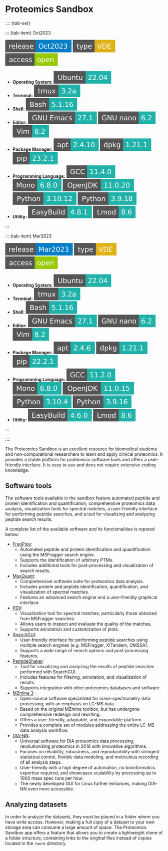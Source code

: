 # Proteomics Sandbox

:::: {tab-set}

::: {tab-item} Oct2023

[![release](badges/release-Oct2023-blue.svg)](https://cloud.sdu.dk/app/jobs/create?app=proteomics&version=Oct2023)
![type](badges/type-VDE-yellow.svg)
![access](badges/access-open-green.svg)
* **Operating System:** ![](./badges/Ubuntu-22.04-lightseagreen.svg)
* **Terminal:** ![](./badges/tmux-3.2a-lightseagreen.svg)
* **Shell:** ![](./badges/bash-5.1.16-lightseagreen.svg)
* **Editor:** ![](./badges/emacs-27.1-lightseagreen.svg) ![](./badges/nano-6.2-lightseagreen.svg) ![](./badges/vim-8.2-lightseagreen.svg)
* **Package Manager:** ![](./badges/apt-2.4.10-lightseagreen.svg) ![](./badges/dpkg-1.21.1-lightseagreen.svg) ![](./badges/pip-23.2.1-lightseagreen.svg)
* **Programming Language:** ![](./badges/GCC-11.4.0-lightseagreen.svg) ![](./badges/Mono-6.8.0-lightseagreen.svg) ![](./badges/OpenJDK-11.0.20-lightseagreen.svg) ![](./badges/Python-3.10.12-lightseagreen.svg) ![](./badges/Python-3.9.18-lightseagreen.svg)
* **Utility:** ![](./badges/EasyBuild-4.8.1-lightseagreen.svg) ![](./badges/Lmod-8.6-lightseagreen.svg)

:::

::: {tab-item} Mar2023

[![release](badges/release-Mar2023-blue.svg)](https://cloud.sdu.dk/app/jobs/create?app=proteomics&version=Mar2023)
![type](badges/type-VDE-yellow.svg)
![access](badges/access-open-green.svg)
* **Operating System:** ![](./badges/Ubuntu-22.04-lightseagreen.svg)
* **Terminal:** ![](./badges/tmux-3.2a-lightseagreen.svg)
* **Shell:** ![](./badges/bash-5.1.16-lightseagreen.svg)
* **Editor:** ![](./badges/emacs-27.1-lightseagreen.svg) ![](./badges/nano-6.2-lightseagreen.svg) ![](./badges/vim-8.2-lightseagreen.svg)
* **Package Manager:** ![](./badges/apt-2.4.6-lightseagreen.svg) ![](./badges/dpkg-1.21.1-lightseagreen.svg) ![](./badges/pip-22.2.1-lightseagreen.svg)
* **Programming Language:** ![](./badges/GCC-11.2.0-lightseagreen.svg) ![](./badges/Mono-6.8.0-lightseagreen.svg) ![](./badges/OpenJDK-11.0.15-lightseagreen.svg) ![](./badges/Python-3.10.4-lightseagreen.svg) ![](./badges/Python-3.9.16-lightseagreen.svg)
* **Utility:** ![](./badges/EasyBuild-4.6.0-lightseagreen.svg) ![](./badges/Lmod-8.6-lightseagreen.svg)

:::

::::

The Proteomics Sandbox is an excellent resource for biomedical students and non-computational researchers to learn and apply clinical proteomics.
It provides a stable platform for proteomics software tools and offers a user-friendly interface.
It is easy to use and does not require extensive coding knowledge.


## Software tools

The software tools available in the sandbox feature automated peptide and protein identification and quantification,
comprehensive proteomics data analysis, visualization tools for spectral matches, a user-friendly interface for performing peptide searches,
and a tool for visualizing and analyzing peptide search results.

A complete list of the available software and its functionalities is repoted below:

* [FragPipe](https://fragpipe.nesvilab.org/):
     * Automated peptide and protein identification and quantification using the MSFragger search engine.
     * Supports the identification of arbitrary PTMs.
     * Includes additional tools for post-processing and visualization of search results.
* [MaxQuant](https://www.maxquant.org/):
    * Comprehensive software suite for proteomics data analysis.
    * Includes protein and peptide identification, quantification, and visualization of spectral matches.
    * Features an advanced search engine and a user-friendly graphical interface.
* [PDV](https://www.maxquant.org/):
    * Visualization tool for spectral matches, particularly those obtained from MSFragger searches.
    * Allows users to inspect and evaluate the quality of the matches.
    * Supports annotation and customization of plots.
* [SearchGUI](http://compomics.github.io/projects/searchgui):
    * User-friendly interface for performing peptide searches using multiple search engines (e.g. MSFragger, X!Tandem, OMSSA).
    * Supports a wide range of search options and post-processing features.
* [PeptideShaker](http://compomics.github.io/projects/peptide-shaker#:~:text=PeptideShaker%20is%20a%20search%20engine,%2C%20Novor%2C%20DirecTag%20and%20mzIdentML.):
    * Tool for visualizing and analyzing the results of peptide searches performed with SearchGUI.
    * Includes features for filtering, annotation, and visualization of results.
    * Supports integration with other proteomics databases and software.
* [MZmine 3](https://mzmine.github.io/):
    * Open-source software specialized for mass-spectrometry data processing, with an emphasis on LC-MS data.
    * Based on the original MZmine toolbox, but has undergone comprehensive redesign and rewriting.
    * Offers a user-friendly, adaptable, and expandable platform.
    * Provides a complete set of modules addressing the entire LC-MS data analysis workflow.
* [DIA-NN](https://github.com/vdemichev/DiaNN):
    * Universal software for DIA proteomics data processing, revolutionizing proteomics in 2018 with innovative algorithms.
    * Focuses on reliability, robustness, and reproducibility with stringent statistical control, flexible data modeling, and meticulous recording of all analysis steps.
    * User-friendly with a high degree of automation, no bioinformatics expertise required, and showcases scalability by processing up to 1000 mass spec runs per hour.
    * The newly developed GUI for Linux further enhances, making DIA-NN even more accessible.

## Analyzing datasets

In order to analyze the datasets, they must be placed in a folder where you have write access.
However, making a full copy of a dataset to your own storage area can consume a large amount of space.
The Proteomics Sandbox app offers a feature that allows you to create a lightweight clone of a folder structure,
containing links to the original files instead of copies located in the `/work` directory.
